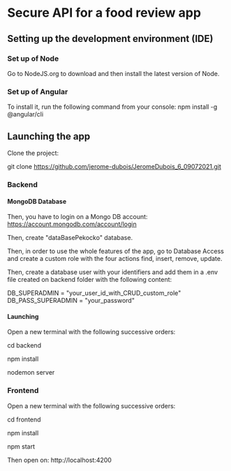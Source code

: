 # Secure API for a food review app

## Setting up the development environment (IDE)

### Set up of Node

Go to NodeJS.org to download and then install the latest version of Node.

### Set up of Angular

To install it, run the following command from your console:
npm install -g @angular/cli

## Launching the app

Clone the project:

git clone https://github.com/jerome-dubois/JeromeDubois_6_09072021.git

### Backend

#### MongoDB Database

Then, you have to login on a Mongo DB account:
https://account.mongodb.com/account/login

Then, create "dataBasePekocko" database.

Then, in order to use the whole features of the app, go to Database Access and create a custom role with the four actions find, insert, remove, update.

Then, create a database user with your identifiers and add them in a .env file created on backend folder with the following content:

DB_SUPERADMIN = "your_user_id_with_CRUD_custom_role"
DB_PASS_SUPERADMIN = "your_password"

#### Launching

Open a new terminal with the following successive orders:

cd backend

npm install

nodemon server

### Frontend

Open a new terminal with the following successive orders:

cd frontend

npm install

npm start

Then open on: http://localhost:4200
